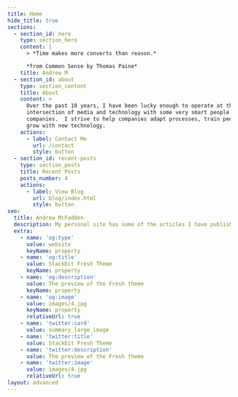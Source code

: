 ```yaml
---
title: Home
hide_title: true
sections:
  - section_id: hero
    type: section_hero
    content: |
      > *Time makes more converts than reason.*

      *from Common Sense by Thomas Paine*
    title: Andrew M
  - section_id: about
    type: section_content
    title: About
    content: >
      Over the past 10 years, I have been lucky enough to operate at the
      intersection of media and technology with some very smart people and great
      companies.  I strive to help companies adapt processes, train people, and
      grow with new technology.
    actions:
      - label: Contact Me
        url: /contact
        style: button
  - section_id: recent-posts
    type: section_posts
    title: Recent Posts
    posts_number: 4
    actions:
      - label: View Blog
        url: blog/index.html
        style: button
seo:
  title: Andrew McFadden
  description: My personal site has some of the articles I have published over the years.
  extra:
    - name: 'og:type'
      value: website
      keyName: property
    - name: 'og:title'
      value: Stackbit Fresh Theme
      keyName: property
    - name: 'og:description'
      value: The preview of the Fresh theme
      keyName: property
    - name: 'og:image'
      value: images/4.jpg
      keyName: property
      relativeUrl: true
    - name: 'twitter:card'
      value: summary_large_image
    - name: 'twitter:title'
      value: Stackbit Fresh Theme
    - name: 'twitter:description'
      value: The preview of the Fresh theme
    - name: 'twitter:image'
      value: images/4.jpg
      relativeUrl: true
layout: advanced
---
```

